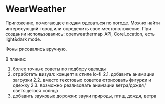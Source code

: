 # WearWeather
Приложение, помогающее людям одеваться по погоде. Можно найти интересующий город или определить свое местоположение.
При создании использовались: openweathermap API, CoreLocation, есть light&dark mode.

Фоны рисовались вручную.

В планах:
1. более точные советы по подбору одежды
2. отработать визуал: концепт в стиле lo-fi 
2.1. добавить анимации загрузки
2.2. вместо текстовых советов отрисовать фигурки и одежку
2.3. возможно реализовать анимации ветра/дождя/светящегося солнца
3. добавить звуковые дорожки: звуки природы, птиц, дождя, ветра
